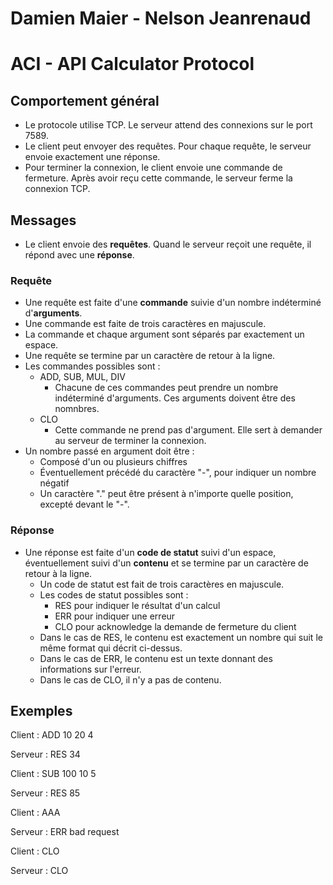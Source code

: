 # Damien Maier - Nelson Jeanrenaud
# ACI - API Calculator Protocol

## Comportement général
* Le protocole utilise TCP. Le serveur attend des connexions sur le port 7589.
* Le client peut envoyer des requêtes. Pour chaque requête, le serveur envoie exactement une réponse.
* Pour terminer la connexion, le client envoie une commande de fermeture. Après avoir reçu cette commande, le serveur ferme la connexion TCP.

## Messages
* Le client envoie des **requêtes**. Quand le serveur reçoit une requête, il répond avec une **réponse**.
### Requête
* Une requête est faite d'une **commande** suivie d'un nombre indéterminé d'**arguments**.
* Une commande est faite de trois caractères en majuscule.
* La commande et chaque argument sont séparés par exactement un espace.
* Une requête se termine par un caractère de retour à la ligne.
* Les commandes possibles sont :
  * ADD, SUB, MUL, DIV
    * Chacune de ces commandes peut prendre un nombre indéterminé d'arguments. Ces arguments doivent être des nomnbres.
  * CLO
    * Cette commande ne prend pas d'argument. Elle sert à demander au serveur de terminer la connexion.
* Un nombre passé en argument doit être :
  * Composé d'un ou plusieurs chiffres
  * Éventuellement précédé du caractère "-", pour indiquer un nombre négatif
  * Un caractère "." peut être présent à n'importe quelle position, excepté devant le "-".
### Réponse
* Une réponse est faite d'un **code de statut** suivi d'un espace, éventuellement suivi d'un **contenu** et se termine par un caractère de retour à la ligne.
  * Un code de statut est fait de trois caractères en majuscule.
  * Les codes de statut possibles sont :
    * RES pour indiquer le résultat d'un calcul
    * ERR pour indiquer une erreur
    * CLO pour acknowledge la demande de fermeture du client
  * Dans le cas de RES, le contenu est exactement un nombre qui suit le même format qui décrit ci-dessus.
  * Dans le cas de ERR, le contenu est un texte donnant des informations sur l'erreur.
  * Dans le cas de CLO, il n'y a pas de contenu.
## Exemples
Client : ADD 10 20 4

Serveur : RES 34

Client : SUB 100 10 5

Serveur : RES 85

Client : AAA

Serveur : ERR bad request

Client : CLO

Serveur : CLO
